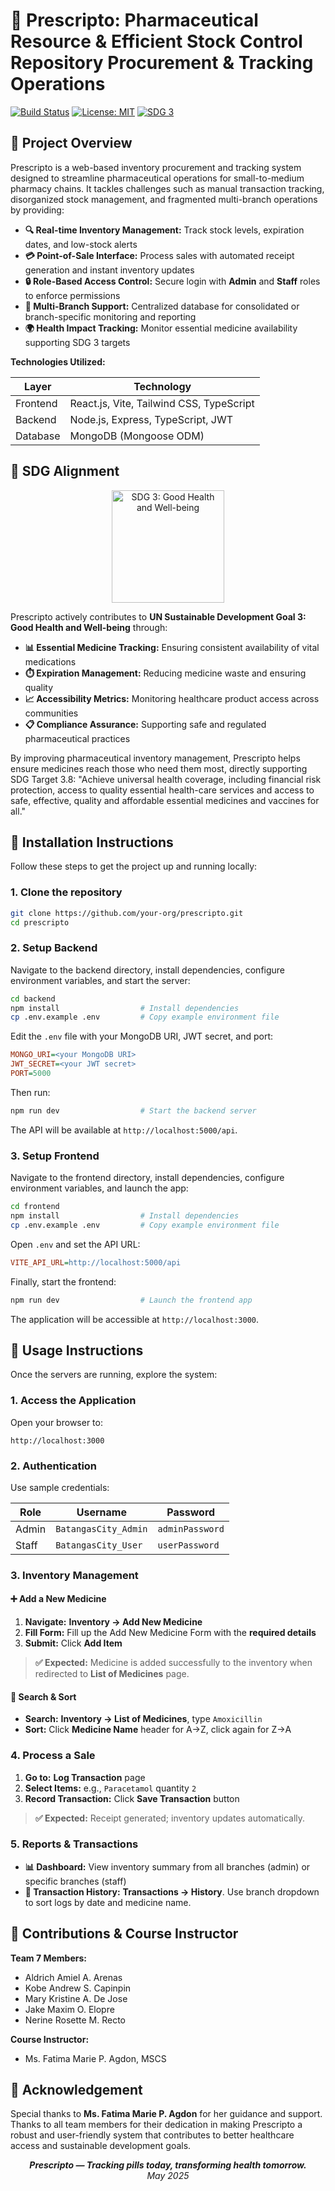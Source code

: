 # 💊 Prescripto: Pharmaceutical Resource & Efficient Stock Control Repository Procurement & Tracking Operations

[![Build Status](https://img.shields.io/badge/build-passing-brightgreen.svg)](#) 
[![License: MIT](https://img.shields.io/badge/License-MIT-green.svg)](#)
[![SDG 3](https://img.shields.io/badge/SDG-3%20Good%20Health%20and%20Well--being-16A546)](#sdg-alignment)


## 🚀 Project Overview

Prescripto is a web-based inventory procurement and tracking system designed to streamline pharmaceutical operations for small-to-medium pharmacy chains. It tackles challenges such as manual transaction tracking, disorganized stock management, and fragmented multi-branch operations by providing:

- **🔍 Real-time Inventory Management:** Track stock levels, expiration dates, and low-stock alerts
- **💳 Point-of-Sale Interface:** Process sales with automated receipt generation and instant inventory updates
- **🔒 Role-Based Access Control:** Secure login with **Admin** and **Staff** roles to enforce permissions
- **🏬 Multi-Branch Support:** Centralized database for consolidated or branch-specific monitoring and reporting
- **🌍 Health Impact Tracking:** Monitor essential medicine availability supporting SDG 3 targets

**Technologies Utilized:**

| Layer        | Technology                                         |
|--------------|----------------------------------------------------|
| Frontend     | React.js, Vite, Tailwind CSS, TypeScript           |
| Backend      | Node.js, Express, TypeScript, JWT                  |
| Database     | MongoDB (Mongoose ODM)                             |


## 🌱 SDG Alignment <a name="sdg-alignment"></a>

<div align="center">
  <img src="https://sdgs.un.org/sites/default/files/goals/E_SDG_Icons-03.jpg" alt="SDG 3: Good Health and Well-being" width="180px">
</div>

Prescripto actively contributes to **UN Sustainable Development Goal 3: Good Health and Well-being** through:

- **📊 Essential Medicine Tracking:** Ensuring consistent availability of vital medications
- **⏱️ Expiration Management:** Reducing medicine waste and ensuring quality
- **📈 Accessibility Metrics:** Monitoring healthcare product access across communities
- **📋 Compliance Assurance:** Supporting safe and regulated pharmaceutical practices

By improving pharmaceutical inventory management, Prescripto helps ensure medicines reach those who need them most, directly supporting SDG Target 3.8: "Achieve universal health coverage, including financial risk protection, access to quality essential health-care services and access to safe, effective, quality and affordable essential medicines and vaccines for all."


## 💾 Installation Instructions

Follow these steps to get the project up and running locally:

### 1. **Clone the repository**
   ```bash
   git clone https://github.com/your-org/prescripto.git
   cd prescripto
   ```

### 2. **Setup Backend**
Navigate to the backend directory, install dependencies, configure environment variables, and start the server:
```bash
cd backend
npm install                  # Install dependencies
cp .env.example .env         # Copy example environment file
```

Edit the `.env` file with your MongoDB URI, JWT secret, and port:
```ini
MONGO_URI=<your MongoDB URI>
JWT_SECRET=<your JWT secret>
PORT=5000
```

Then run:
```bash
npm run dev                  # Start the backend server
```

The API will be available at `http://localhost:5000/api`.

### 3. **Setup Frontend**
Navigate to the frontend directory, install dependencies, configure environment variables, and launch the app:

```bash
cd frontend
npm install                  # Install dependencies
cp .env.example .env         # Copy example environment file
```

Open `.env` and set the API URL:
```ini
VITE_API_URL=http://localhost:5000/api
```

Finally, start the frontend:

```bash
npm run dev                  # Launch the frontend app
```

The application will be accessible at `http://localhost:3000`.


## 📖 Usage Instructions

Once the servers are running, explore the system:

### 1. **Access the Application**

Open your browser to:
```
http://localhost:3000
```

### 2. **Authentication**

Use sample credentials:

| Role  | Username             | Password        |
| ----- | -------------------- | --------------- |
| Admin | `BatangasCity_Admin` | `adminPassword` |
| Staff | `BatangasCity_User`  | `userPassword`  |

### 3. **Inventory Management**

#### ➕ Add a New Medicine

1. **Navigate:** **Inventory → Add New Medicine**
2. **Fill Form:** Fill up the Add New Medicine Form with the **required details**
3. **Submit:** Click **Add Item**

> **✅ Expected:** Medicine is added successfully to the inventory when redirected to **List of Medicines** page.

#### 🔎 Search & Sort

* **Search:** **Inventory → List of Medicines**, type `Amoxicillin`
* **Sort:** Click **Medicine Name** header for A→Z, click again for Z→A

### 4. **Process a Sale**

1. **Go to:** **Log Transaction** page
2. **Select Items:** e.g., `Paracetamol` quantity `2`
3. **Record Transaction:** Click **Save Transaction** button

> **✅ Expected:** Receipt generated; inventory updates automatically.

### 5. **Reports & Transactions**

* **📊 Dashboard:** View inventory summary from all branches (admin) or specific branches (staff)
* **📑 Transaction History:** **Transactions → History**. Use branch dropdown to sort logs by date and medicine name.


## 🤝 Contributions & Course Instructor

**Team 7 Members:**

* Aldrich Amiel A. Arenas
* Kobe Andrew S. Capinpin
* Mary Kristine A. De Jose
* Jake Maxim O. Elopre
* Nerine Rosette M. Recto

**Course Instructor:**

* Ms. Fatima Marie P. Agdon, MSCS


## 🙏 Acknowledgement

Special thanks to **Ms. Fatima Marie P. Agdon** for her guidance and support. Thanks to all team members for their dedication in making Prescripto a robust and user-friendly system that contributes to better healthcare access and sustainable development goals.

<div align="center">
  <i><b>Prescripto — Tracking pills today, transforming health tomorrow.</b></i><br><i>May 2025</i>
</div>
